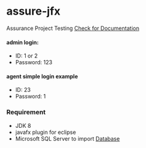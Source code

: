 # assure-jfx
Assurance Project Testing
[Check for Documentation](Documentation.pdf)
<br>
#### admin login:
* ID: 1 or 2
* Password: 123
#### agent simple login example
* ID: 23 
* Password: 1
### Requirement  
* JDK 8 
* javafx plugin for eclipse
* Microsoft SQL Server to import [Database](/z_Database+references/Data-Base-sql.bak)
